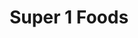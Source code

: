 ---
title: "Super 1 Foods"
url: /lafayette/super-1-foods-ambassador-caffery-parkway/
shop: supermarket
---